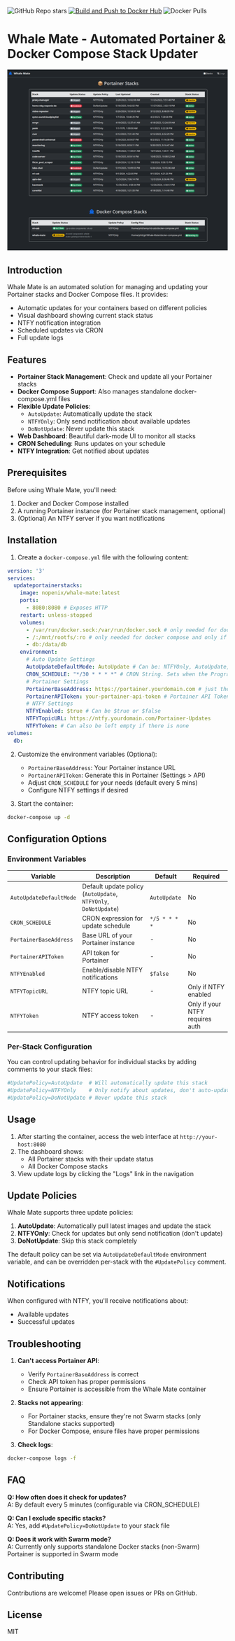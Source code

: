 ![GitHub Repo stars](https://img.shields.io/github/stars/nopenix/whale-mate)
[![Build and Push to Docker Hub](https://github.com/NopeNix/whale-mate/actions/workflows/Build%20and%20Push%20to%20Docker%20Hub.yml/badge.svg)](https://github.com/NopeNix/whale-mate/actions/workflows/Build%20and%20Push%20to%20Docker%20Hub.yml)
![Docker Pulls](https://img.shields.io/docker/pulls/nopenix/whale-mate)


# Whale Mate - Automated Portainer & Docker Compose Stack Updater

![Screenshot Stacks](./img/Screenshot-Stacks.png)

## Introduction

Whale Mate is an automated solution for managing and updating your Portainer stacks and Docker Compose files. It provides:

- Automatic updates for your containers based on different policies
- Visual dashboard showing current stack status
- NTFY notification integration
- Scheduled updates via CRON
- Full update logs

## Features

- **Portainer Stack Management**: Check and update all your Portainer stacks
- **Docker Compose Support**: Also manages standalone docker-compose.yml files
- **Flexible Update Policies**:
  - `AutoUpdate`: Automatically update the stack
  - `NTFYOnly`: Only send notification about available updates
  - `DoNotUpdate`: Never update this stack
- **Web Dashboard**: Beautiful dark-mode UI to monitor all stacks
- **CRON Scheduling**: Runs updates on your schedule
- **NTFY Integration**: Get notified about updates

## Prerequisites

Before using Whale Mate, you'll need:

1. Docker and Docker Compose installed
2. A running Portainer instance (for Portainer stack management, optional)
3. (Optional) An NTFY server if you want notifications

## Installation

1. Create a `docker-compose.yml` file with the following content:

```yaml
version: '3'
services:
  updateportainerstacks:
    image: nopenix/whale-mate:latest
    ports:
      - 8080:8080 # Exposes HTTP 
    restart: unless-stopped
    volumes:
      - /var/run/docker.sock:/var/run/docker.sock # only needed for docker copmpose
      - /:/mnt/rootfs/:ro # only needed for docker compose and only if you want the update feature
      - db:/data/db
    environment:
      # Auto Update Settings
      AutoUpdateDefaultMode: AutoUpdate # Can be: NTFYOnly, AutoUpdate, DoNotUpdate
      CRON_SCHEDULE: "*/30 * * * *" # CRON String. Sets when the Programm is triggered 
      # Portainer Settings
      PortainerBaseAddress: https://portainer.yourdomain.com # just the base address of your portainer
      PortainerAPIToken: your-portainer-api-token # Portainer API Token goes here
      # NTFY Settings
      NTFYEnabled: $true # Can be $true or $false
      NTFYTopicURL: https://ntfy.yourdomain.com/Portainer-Updates
      NTFYToken: # Can also be left empty if there is none
volumes:
  db:
```

2. Customize the environment variables (Optional):
   - `PortainerBaseAddress`: Your Portainer instance URL
   - `PortainerAPIToken`: Generate this in Portainer (Settings > API)
   - Adjust `CRON_SCHEDULE` for your needs (default every 5 mins)
   - Configure NTFY settings if desired

3. Start the container:
```bash
docker-compose up -d
```

## Configuration Options

### Environment Variables

| Variable | Description | Default | Required |
|----------|-------------|---------|----------|
| `AutoUpdateDefaultMode` | Default update policy (`AutoUpdate`, `NTFYOnly`, `DoNotUpdate`) | `AutoUpdate` | No |
| `CRON_SCHEDULE` | CRON expression for update schedule | `*/5 * * * *` | No |
| `PortainerBaseAddress` | Base URL of your Portainer instance | - | No |
| `PortainerAPIToken` | API token for Portainer | - | No |
| `NTFYEnabled` | Enable/disable NTFY notifications | `$false` | No |
| `NTFYTopicURL` | NTFY topic URL | - | Only if NTFY enabled |
| `NTFYToken` | NTFY access token | - | Only if your NTFY requires auth |

### Per-Stack Configuration

You can control updating behavior for individual stacks by adding comments to your stack files:

```yaml
#UpdatePolicy=AutoUpdate  # Will automatically update this stack
#UpdatePolicy=NTFYOnly    # Only notify about updates, don't auto-update
#UpdatePolicy=DoNotUpdate # Never update this stack
```

## Usage

1. After starting the container, access the web interface at `http://your-host:8080`
2. The dashboard shows:
   - All Portainer stacks with their update status
   - All Docker Compose stacks
3. View update logs by clicking the "Logs" link in the navigation

## Update Policies

Whale Mate supports three update policies:

1. **AutoUpdate**: Automatically pull latest images and update the stack
2. **NTFYOnly**: Check for updates but only send notification (don't update)
3. **DoNotUpdate**: Skip this stack completely

The default policy can be set via `AutoUpdateDefaultMode` environment variable, and can be overridden per-stack with the `#UpdatePolicy` comment.

## Notifications

When configured with NTFY, you'll receive notifications about:
- Available updates
- Successful updates


## Troubleshooting

1. **Can't access Portainer API**:
   - Verify `PortainerBaseAddress` is correct
   - Check API token has proper permissions
   - Ensure Portainer is accessible from the Whale Mate container

2. **Stacks not appearing**:
   - For Portainer stacks, ensure they're not Swarm stacks (only Standalone stacks supported)
   - For Docker Compose, ensure files have proper permissions

3. **Check logs**:
```bash
docker-compose logs -f
```

## FAQ

**Q: How often does it check for updates?**  
A: By default every 5 minutes (configurable via CRON_SCHEDULE)

**Q: Can I exclude specific stacks?**  
A: Yes, add `#UpdatePolicy=DoNotUpdate` to your stack file

**Q: Does it work with Swarm mode?**  
A: Currently only supports standalone Docker stacks (non-Swarm) Portainer is supported in Swarm mode

## Contributing

Contributions are welcome! Please open issues or PRs on GitHub.

## License

MIT
